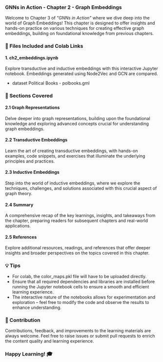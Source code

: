 ### GNNs in Action -  Chapter 2 - Graph Embeddings

Welcome to Chapter 3 of _"GNNs in Action"_ where we dive deep into the world of Graph Embeddings! This chapter is designed to offer insights and hands-on practice on various techniques for creating effective graph embeddings, building on foundational knowledge from previous chapters.

### 📄 Files Included and Colab Links

#### 1. ch2_embeddings.ipynb
Explore transductive and inductive embeddings with this interactive Jupyter notebook. Embeddings generated using Node2Vec and GCN are compared.

- dataset Political Books - polbooks.gml


### 🧠 Sections Covered

#### 2.1 Graph Representations
Delve deeper into graph representations, building upon the foundational knowledge and exploring advanced concepts crucial for understanding graph embeddings.

#### 2.2 Transductive Embeddings
Learn the art of creating transductive embeddings, with hands-on examples, code snippets, and exercises that illuminate the underlying principles and practices.

#### 2.3 Inductive Embeddings
Step into the world of inductive embeddings, where we explore the techniques, challenges, and solutions associated with this crucial aspect of graph theory.

#### 2.4 Summary
A comprehensive recap of the key learnings, insights, and takeaways from the chapter, preparing readers for subsequent chapters and real-world applications.

#### 2.5 References
Explore additional resources, readings, and references that offer deeper insights and broader perspectives on the topics covered in this chapter.

### 💡 Tips

- For colab, the color_maps.pkl file will have to be uploaded directly.
- Ensure that all required dependencies and libraries are installed before running the Jupyter notebook cells to ensure a smooth and efficient learning experience.
- The interactive nature of the notebooks allows for experimentation and exploration – feel free to modify the code and observe the results to enhance understanding.

### 🙏 Contribution

Contributions, feedback, and improvements to the learning materials are always welcome. Feel free to raise issues or submit pull requests to enrich the content quality and learning experience.

### Happy Learning! 🎓


 
